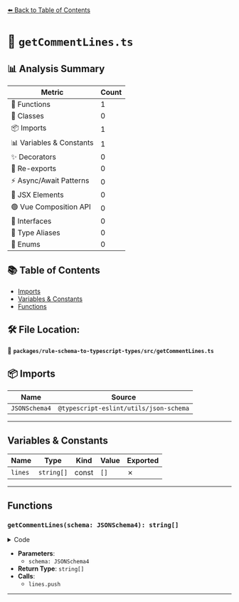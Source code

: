 [⬅️ Back to Table of Contents](../../../index.md)

# 📄 `getCommentLines.ts`

## 📊 Analysis Summary

| Metric | Count |
|--------|-------|
| 🔧 Functions | 1 |
| 🧱 Classes | 0 |
| 📦 Imports | 1 |
| 📊 Variables & Constants | 1 |
| ✨ Decorators | 0 |
| 🔄 Re-exports | 0 |
| ⚡ Async/Await Patterns | 0 |
| 💠 JSX Elements | 0 |
| 🟢 Vue Composition API | 0 |
| 📐 Interfaces | 0 |
| 📑 Type Aliases | 0 |
| 🎯 Enums | 0 |

## 📚 Table of Contents

- [Imports](#imports)
- [Variables & Constants](#variables-constants)
- [Functions](#functions)

## 🛠️ File Location:
📂 **`packages/rule-schema-to-typescript-types/src/getCommentLines.ts`**

## 📦 Imports

| Name | Source |
|------|--------|
| `JSONSchema4` | `@typescript-eslint/utils/json-schema` |


---

## Variables & Constants

| Name | Type | Kind | Value | Exported |
|------|------|------|-------|----------|
| `lines` | `string[]` | const | `[]` | ✗ |


---

## Functions

### `getCommentLines(schema: JSONSchema4): string[]`

<details><summary>Code</summary>

```ts
export function getCommentLines(schema: JSONSchema4): string[] {
  const lines: string[] = [];
  if (schema.description) {
    lines.push(schema.description);
  }
  return lines;
}
```
</details>

- **Parameters**:
  - `schema: JSONSchema4`
- **Return Type**: `string[]`
- **Calls**:
  - `lines.push`

---
